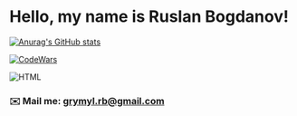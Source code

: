 # Hello, my name is Ruslan Bogdanov!

[![Anurag's GitHub stats](https://github-readme-stats.vercel.app/api?username=XXXmez&theme=dark)](https://github.com/anuraghazra/github-readme-stats)

[![CodeWars](https://www.codewars.com/users/xxxmez/badges/large)](https://www.codewars.com/users/xxxmez)

![HTML](https://img.shields.io/badge/-HTML-black?style=for-the-badge&logo=HTML5&logoColor=#dd472a)

<!-- ## 💼 Portfolio in developing  -->
<!-- ## 📋 CV in developing -->

<!-- ### Main Skills and Technologies
![HTML] 
![CSS]
![JS]
![ReactJS]
![GitHub] -->

### ✉️ Mail me: grymyl.rb@gmail.com

<!--
**XXXmez/XXXmez** is a ✨ _special_ ✨ repository because its `README.md` (this file) appears on your GitHub profile.

Here are some ideas to get you started:

- 🔭 I’m currently working on ...
- 🌱 I’m currently learning ...
- 👯 I’m looking to collaborate on ...
- 🤔 I’m looking for help with ...
- 💬 Ask me about ...
- 📫 How to reach me: ...
- 😄 Pronouns: ...
- ⚡ Fun fact: ...
-->
